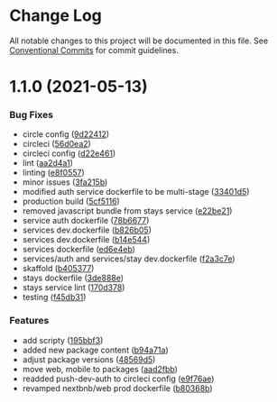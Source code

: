 # Change Log

All notable changes to this project will be documented in this file.
See [Conventional Commits](https://conventionalcommits.org) for commit guidelines.

# 1.1.0 (2021-05-13)


### Bug Fixes

* circle config ([9d22412](https://github.com/kokiebisu/nextbnb/commit/9d2241200e31f4f6869fc1909385e888170f3117))
* circleci ([56d0ea2](https://github.com/kokiebisu/nextbnb/commit/56d0ea2859f5823adec604e5900b06bbee1c3893))
* circleci config ([d22e461](https://github.com/kokiebisu/nextbnb/commit/d22e461523477be1b2f37a7a7df71c4fab7958e9))
* lint ([aa2d4a1](https://github.com/kokiebisu/nextbnb/commit/aa2d4a1b90d6561560b29b3ec9dd8ef228d284a1))
* linting ([e8f0557](https://github.com/kokiebisu/nextbnb/commit/e8f05571b686c464f512f22b8d56b1d7ae66eaa0))
* minor issues ([3fa215b](https://github.com/kokiebisu/nextbnb/commit/3fa215b6bc6380971190d03a6f062c22066431c5))
* modified auth service dockerfile to be multi-stage ([33401d5](https://github.com/kokiebisu/nextbnb/commit/33401d59a8c93286dc20ee524801ae825cef98aa))
* production build ([5cf5116](https://github.com/kokiebisu/nextbnb/commit/5cf511680294ae070f5532cc28c00176519b3188))
* removed javascript bundle from stays service ([e22be21](https://github.com/kokiebisu/nextbnb/commit/e22be21ecbc28461ab455add02c066a219116e62))
* service auth dockerfile ([78b6677](https://github.com/kokiebisu/nextbnb/commit/78b66775343a18a399960494d1b2e9e5dd4bfd30))
* services dev.dockerfile ([b826b05](https://github.com/kokiebisu/nextbnb/commit/b826b052e06dc3b39d1e2daadf10348e02da4cff))
* services dev.dockerfile ([b14e544](https://github.com/kokiebisu/nextbnb/commit/b14e544af2ffc5948fb41bb9730704be48a9f1b3))
* services dockerfile ([ed6e4eb](https://github.com/kokiebisu/nextbnb/commit/ed6e4eb214063bf06f5557ae9729939c45f22570))
* services/auth and services/stay dev.dockerfile ([f2a3c7e](https://github.com/kokiebisu/nextbnb/commit/f2a3c7e9282a68316fc1431c7a8bb33ad9140b6e))
* skaffold ([b405377](https://github.com/kokiebisu/nextbnb/commit/b405377bfea352c4cc6e947b1822121708b0f82c))
* stays dockerfile ([3de888e](https://github.com/kokiebisu/nextbnb/commit/3de888ed814d6920ffa90ed30cce5eed73dec076))
* stays service lint ([170d378](https://github.com/kokiebisu/nextbnb/commit/170d3785b6f2f795be6680a02acb0c2c462b6a51))
* testing ([f45db31](https://github.com/kokiebisu/nextbnb/commit/f45db3135842e10edbc08d269003d1939a336d14))


### Features

* add scripty ([195bbf3](https://github.com/kokiebisu/nextbnb/commit/195bbf3d0779d5356e0e1e823c18e50c4ede51ff))
* added new package content ([b94a71a](https://github.com/kokiebisu/nextbnb/commit/b94a71af5df8fcd21920e6e3749c1d6c0d4486e7))
* adjust package versions ([48569d5](https://github.com/kokiebisu/nextbnb/commit/48569d5ddda5cefe127e3f26fde6063a68891597))
* move web, mobile to packages ([aad2fbb](https://github.com/kokiebisu/nextbnb/commit/aad2fbb4c818d9a4267d5c8748a446a5755e8d7e))
* readded push-dev-auth to circleci config ([e9f76ae](https://github.com/kokiebisu/nextbnb/commit/e9f76aedccc8b4c44859843fb146f08f9fc27db7))
* revamped nextbnb/web prod dockerfile ([b80368b](https://github.com/kokiebisu/nextbnb/commit/b80368b21707fe1bcd8e8fec0f1073b54d5d68df))
